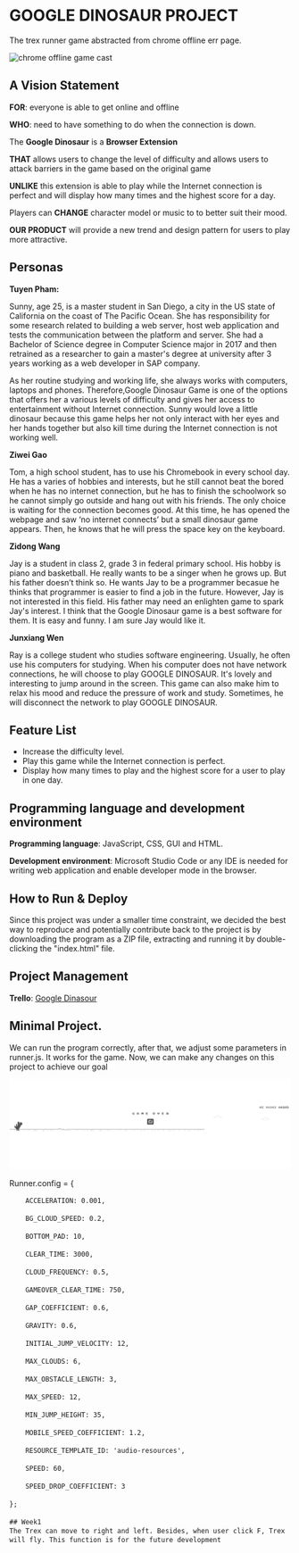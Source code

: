 # GOOGLE DINOSAUR PROJECT

The trex runner game abstracted from chrome offline err page.

![chrome offline game cast](img/chrome_offline_game.gif)

## A Vision Statement

<strong>FOR</strong>: everyone is able to get online and offline 

<strong>WHO</strong>: need to have something to do when the connection is down.

The <strong>Google Dinosaur</strong> is a <strong>Browser Extension</strong>

<strong>THAT</strong> allows users to change the level of difficulty and allows users to attack barriers in the game based on the original game

<strong>UNLIKE</strong> this extension is able to play while the Internet connection is perfect and will display how many times and the highest score for a day.

Players can <strong>CHANGE</strong> character model or music to to better suit their mood.

<strong>OUR PRODUCT</strong> will provide a new trend and design pattern for users to play more attractive.

## Personas

<strong>Tuyen Pham:</strong>

Sunny, age 25, is a master student in San Diego, a city in the US state of California on the coast of The Pacific Ocean. She has responsibility for some research related to building a web server, host web application and tests the communication between the platform and server. She had a Bachelor of Science degree in Computer Science major in 2017 and then retrained as a researcher to gain a master's degree at university after 3 years working as a web developer in SAP company. 

As her routine studying and working life, she always works with computers, laptops and phones. Therefore,Google Dinosaur Game is one of the options that offers her a various levels of difficulty and gives her access to entertainment without Internet connection. Sunny would love a little dinosaur because this game helps her not only interact with her eyes and her hands together but also kill time during the Internet connection is not working well.

<strong>Ziwei Gao</strong>

Tom, a high school student, has to use his Chromebook in every school day. He has a varies of hobbies and interests, but he still cannot beat the bored when he has no internet connection, but he has to finish the schoolwork so he cannot simply go outside and hang out with his friends. The only choice is waiting for the connection becomes good.  At this time, he has opened the webpage and saw ‘no internet connects’ but a small dinosaur game appears. Then, he knows that he will press the space key on the keyboard.

<strong>Zidong Wang</strong>

Jay is a student in class 2, grade 3 in federal primary school. His hobby is piano and basketball. He really wants to be a singer when he grows up. But his father doesn’t think so. He wants Jay to be a programmer becasue he thinks that programmer is easier to find a job in the future. However, Jay is not interested in this field. His father may need an enlighten game to spark Jay's interest. I think that the Google Dinosaur game is a best software for them. It is easy and funny. I am sure Jay would like it.

<strong>Junxiang Wen</strong>

Ray is a college student who studies software engineering. Usually, he often use his computers for studying. When his computer does not have network connections, he will choose to play GOOGLE DINOSAUR. It's lovely and interesting to jump around in the screen. This game can also make him to relax his mood and reduce the pressure of work and study. Sometimes, he will disconnect the network to play  GOOGLE DINOSAUR.

## Feature List

- Increase the difficulty level.
- Play this game while the Internet connection is perfect.
- Display how many times to play and the highest score for a user to play in one day.

## Programming language and development environment

<strong>Programming language</strong>: JavaScript, CSS, GUI and HTML.

<strong>Development environment</strong>: Microsoft Studio Code or any IDE is needed for writing web application and enable developer mode in the browser.

## How to Run & Deploy

Since this project was under a smaller time constraint, we decided the best way to reproduce and potentially contribute back to the project is by downloading the program as a ZIP file, extracting and running it by double-clicking the "index.html" file.

## Project Management

<strong>Trello</strong>: [Google Dinasour](https://trello.com/b/VbdpN3TF/final-projec-google-dinosaur)

## Minimal Project.

We can run the program correctly, after that, we adjust some parameters in runner.js. It works for the game.
Now, we can make any changes on this project to  achieve our goal

![Graphs](https://github.com/3296Spring2020/project-01-google-dinosaur/blob/Wang/little.png)

 Runner.config = {
 
        ACCELERATION: 0.001,
        
        BG_CLOUD_SPEED: 0.2,
        
        BOTTOM_PAD: 10,
        
        CLEAR_TIME: 3000,
        
        CLOUD_FREQUENCY: 0.5,
        
        GAMEOVER_CLEAR_TIME: 750,
        
        GAP_COEFFICIENT: 0.6,
        
        GRAVITY: 0.6,
        
        INITIAL_JUMP_VELOCITY: 12,
        
        MAX_CLOUDS: 6,
        
        MAX_OBSTACLE_LENGTH: 3,
        
        MAX_SPEED: 12,
        
        MIN_JUMP_HEIGHT: 35,
        
        MOBILE_SPEED_COEFFICIENT: 1.2,
        
        RESOURCE_TEMPLATE_ID: 'audio-resources',
        
        SPEED: 60,
        
        SPEED_DROP_COEFFICIENT: 3
        
    };
    
    ## Week1
    The Trex can move to right and left. Besides, when user click F, Trex will fly. This function is for the future development
